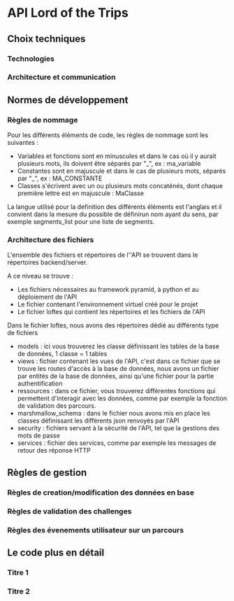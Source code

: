 # API Lord of the Trips

## Choix techniques

### Technologies

### Architecture et communication

## Normes de développement

### Règles de nommage

Pour les différents éléments de code, les règles de nommage sont les suivantes :

* Variables et fonctions sont en minuscules et dans le cas où il y aurait plusieurs mots, ils doivent être séparés par "\_", ex : ma_variable
* Constantes sont en majuscule et dans le cas de plusieurs mots, séparés par "\_", ex : MA_CONSTANTE
* Classes s'écrivent avec un ou plusieurs mots concaténés, dont chaque première lettre est en majuscule : MaClasse

La langue utilisé pour la definition des différents éléments est l'anglais et il convient dans la mesure du possible de définirun nom ayant du sens, par exemple segments_list pour une liste de segments.

### Architecture des fichiers

L'ensemble des fichiers et répertoires de l''API se trouvent dans le répertoires backend/server.

A ce niveau se trouve :

* Les fichiers nécessaires au framework pyramid, à python et au déploiement de l'API
* Le fichier contenant l'environnement virtuel créé pour le projet
* Le fichier loftes qui contient les répertoires et les fichiers de l'API

Dans le fichier loftes, nous avons des répertoires dédié au différents type de fichiers

* models : ici vous trouverez les classe définissant les tables de la base de données, 1 classe = 1 tables
* views : fichier contenant les vues de l'API, c'est dans ce fichier que se trouve les routes d'accès à la base de données, nous avons un fichier par entités de la base de données, ainsi qu'une fichier pour la partie authentification
* ressources : dans ce fichier, vous trouverez différentes fonctions qui permettent d'interagir avec les données, comme par exemple la fonction de validation des parcours.
* marshmallow_schema : dans le fichier nous avons mis en place les classes définissant les différents json renvoyés par l'API
* security : fichiers servant à la sécurité de l'API, tel que la gestions des mots de passe
* services : fichier des services, comme par exemple les messages de retour des réponse HTTP 

## Règles de gestion

### Règles de creation/modification des données en base

### Règles de validation des challenges

### Règles des évenements utilisateur sur un parcours

## Le code plus en détail

### Titre 1

### Titre 2


